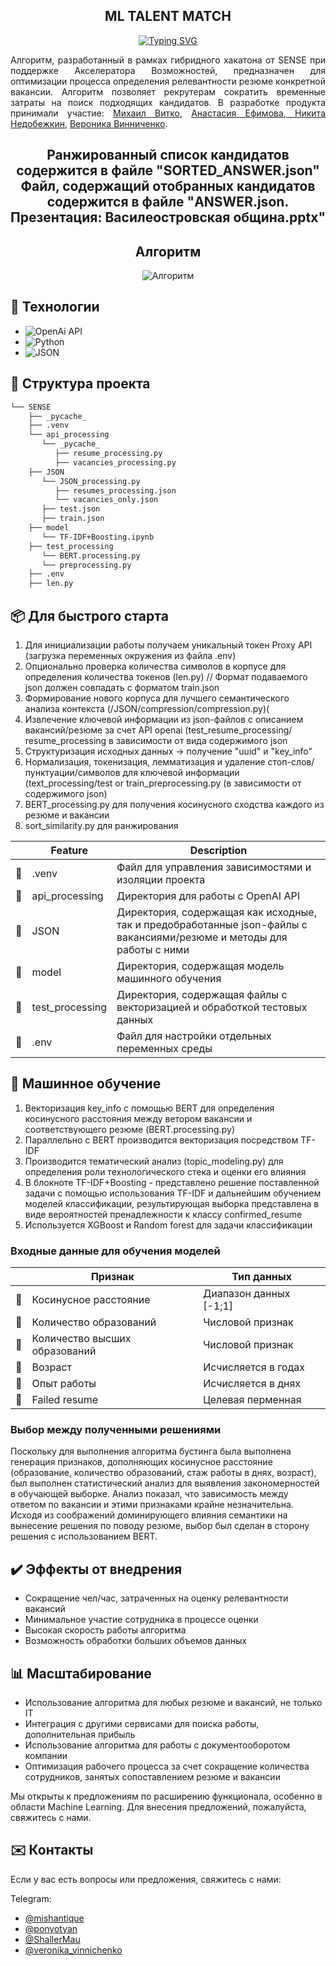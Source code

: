 <h2 align = center> ML TALENT MATCH</h2>
<p align = center><a href="https://git.io/typing-svg"><img src="https://readme-typing-svg.demolab.com?font=Pixelify+Sans&size=30&pause=1000&color=F75D5D&vCenter=true&random=false&width=760&height=25&lines=%D0%90%D0%BB%D0%B3%D0%BE%D1%80%D0%B8%D1%82%D0%BC+%D0%B4%D0%BB%D1%8F+%D1%81%D0%BE%D0%BF%D0%BE%D1%81%D1%82%D0%B0%D0%B2%D0%BB%D0%B5%D0%BD%D0%B8%D1%8F+%D1%80%D0%B5%D0%B7%D1%8E%D0%BC%D0%B5%C2%A0%D0%B8+%D0%B2%D0%B0%D0%BA%D0%B0%D0%BD%D1%81%D0%B8%D0%B8" alt="Typing SVG" /></a></p>
<div align="justify">Алгоритм, разработанный в рамках гибридного хакатона от SENSE при поддержке Акселератора Возможностей, предназначен для оптимизации процесса определения релевантности резюме конкретной вакансии. Алгоритм позволяет рекрутерам сократить временные затраты на поиск подходящих кандидатов. 
В разработке продукта принимали участие: <a href = "https://github.com/mishantique"> Михаил Витко</a>, <a href = "https://github.com/ponyotyan"> Анастасия Ефимова</a>,<a href = "https://github.com/MrShaller"> Никита Недобежкин</a>, <a href = "https://github.com/veronikavinnichenko">Вероника Винниченко</a>.</div>

<h2 align = center> Ранжированный список кандидатов содержится в файле "SORTED_ANSWER.json"
Файл, содержащий отобранных кандидатов содержится в файле "ANSWER.json. Презентация: Василеостровская община.pptx" </h2>

<!-- ROADMAP -->

<h2 align = center> Алгоритм  </h2>


<p align="center">
 <img src="Алгоритм.png" alt="Алгоритм"/>
</p>


## 🔧 Технологии

* ![OpenAi API](https://img.shields.io/badge/OpenAI%20API%20-%20white?logo=openai&color=black)
* ![Python](https://img.shields.io/badge/Python%20-%20white?style=plastic&logo=python&logoColor=yellow&color=%234682B4)
* ![JSON](https://img.shields.io/badge/JSON-white?logo=json&color=%239370DB)
    


## 📂 Структура проекта

```sh
└── SENSE
    ├── _pycache_
    ├── .venv
    └── api_processing
       └── _pycache_
          ├── resume_processing.py
          ├── vacancies_processing.py
    ├── JSON 
       └── JSON_processing.py
          ├── resumes_processing.json
          └── vacancies_only.json
       ├── test.json
       ├── train.json
    ├── model
       └── TF-IDF+Boosting.ipynb
    ├── test_processing
       └── BERT.processing.py
       └── preprocessing.py
    ├── .env
    ├── len.py
```

## 📦 Для быстрого старта

<ol>
 <li> Для инициализации работы получаем уникальный токен Proxy API (загрузка переменных окружения из файла .env)</li>
 <li> Опционально проверка количества символов в корпусе для определения количества токенов (len.py) // Формат подаваемого json должен совпадать с форматом train.json</li>
 <li> Формирование нового корпуса для лучшего семантического анализа контекста (/JSON/compression/compression.py)(</li>
 <li> Извлечение ключевой информации из json-файлов с описанием вакансий/резюме за счет  API openai (test_resume_processing/ resume_processing в зависимости от вида содержимого json</li>
 <li> Структуризация исходных данных -> получение "uuid" и "key_info"</li>
 <li> Нормализация, токенизация, лемматизация и удаление стоп-слов/пунктуации/символов для ключевой информации (text_processing/test or train_preprocessing.py (в зависимости от содержимого json)</li>
 <li> BERT_processing.py для получения косинусного сходства каждого из резюме и вакансии</li>
 <li> sort_similarity.py для ранжирования</li>
</ol>

|    |   Feature         | Description |
|----|-------------------|---------------------------------------------------------------|
| 📄 | .venv    | Файл для управления зависимостями и изоляции проекта|
| 📔 | api_processing  |Директория для работы с OpenAI API |
| 📔 | JSON |Директория, содержащая как исходные, так и предобработанные json-файлы с вакансиями/резюме и методы для работы с ними |
| 📔 | model  | Директория, содержащая модель машинного обучения|
| 📔 | test_processing |  Директория, содержащая файлы с векторизацией и обработкой тестовых данных |
| 📄 | .env | Файл для настройки отдельных переменных среды |



## 🧪 Машинное обучение


<ol>
  <li>Векторизация key_info с помощью BERT для определения косинусного расстояния между ветором вакансии и соответствующего резюме (BERT.processing.py)</li>
  <li>Параллельно с BERT производится векторизация посредством TF-IDF</li>
  <li>Производится тематический анализ (topic_modeling.py) для определения роли технологического стека и оценки его влияния</li>
  <li>В блокноте TF-IDF+Boosting - представлено решение поставленной задачи с помощью использования TF-IDF и дальнейшим обучением моделей классификации, результирующая выборка представлена в виде вероятностей пренадлежности к классу confirmed_resume</li>
  <li>Используется XGBoost и Random forest для задачи классификации</li>
</ol>


### Входные данные для обучения моделей

|    |   Признак       | Тип данных |
|----|-------------------|---------------------------------------------------------------|
| 📄 | Косинусное расстояние  |Диапазон данных [-1;1]|
| 📄 | Количество образований  |Числовой признак|
| 📄 | Количество высших образований  | Числовой признак|
| 📄 | Возраст  | Исчисляется в годах|
| 📄 | Опыт работы  | Исчисляется в днях|
| 📄 | Failed resume  | Целевая перменная|


### Выбор между полученными решениями
Поскольку для выполнения алгоритма бустинга была выполнена генерация признаков, дополняющих косинусное расстояние (образование, количество образований, стаж работы в днях, возраст), был выполнен статистический анализ для выявления закономерностей в обучающей выборке. Анализ показал, что зависимость между ответом по вакансии и этими признаками крайне незначительна. 
Исходя из соображений доминирующего влияния семантики на вынесение решения по поводу резюме, выбор был сделан в сторону решения с использованием BERT.


## ✔️ Эффекты от внедрения
<ul>
<li>Сокращение чел/час, затраченных на оценку релевантности вакансий</li>
<li>Минимальное участие сотрудника в процессе оценки</li>
<li>Высокая скорость работы алгоритма</li>
<li>Возможность обработки больших объемов данных</li>
</ul>


## 📊 Масштабирование
<ul>
<li>Использование алгоритма для любых резюме и вакансий, не только IT</li>
<li>Интеграция с другими сервисами для поиска работы, дополнительная прибыль</li>
<li>Использование алгоритма для работы с документооборотом компании</li>
<li>Оптимизация рабочего процесса за счет сокращение количества сотрудников, занятых сопоставлением резюме и вакансии</li>
</ul>

Мы открыты к предложениям по расширению функционала, особенно в области Machine Learning. Для внесения предложений, пожалуйста, свяжитесь с нами.

## ✉️ Контакты
Если у вас есть вопросы или предложения, свяжитесь с нами:


Telegram: 
- [@mishantique](https://t.me/mishantique) 
- [@ponyotyan](https://t.me/ponyotyan)
- [@ShallerMau](https://t.me/ShallerMau)
- [@veronika_vinnichenko](https://t.me/veronika_vinnichenko)
